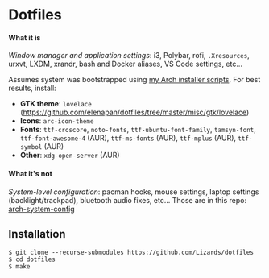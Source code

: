 # Dotfiles


#### What it is

*Window manager and application settings*: i3, Polybar, rofi, `.Xresources`, urxvt, LXDM, xrandr, bash and Docker aliases, VS Code settings, etc...

Assumes system was bootstrapped using [my Arch installer scripts](https://github.com/Lizards/arch-installer).  For best results, install:

- __GTK theme__: `lovelace` (https://github.com/elenapan/dotfiles/tree/master/misc/gtk/lovelace)
- __Icons__: `arc-icon-theme`
- __Fonts__: `ttf-croscore`, `noto-fonts`, `ttf-ubuntu-font-family`, `tamsyn-font`, `ttf-font-awesome-4` (AUR), `ttf-ms-fonts` (AUR), `ttf-mplus` (AUR), `ttf-symbol` (AUR)
- __Other__: `xdg-open-server` (AUR)

#### What it's not

*System-level configuration*: pacman hooks, mouse settings, laptop settings (backlight/trackpad), bluetooth audio fixes, etc...  Those are in this repo: [arch-system-config](https://github.com/Lizards/arch-system-config)

## Installation

```
$ git clone --recurse-submodules https://github.com/Lizards/dotfiles
$ cd dotfiles
$ make
```

